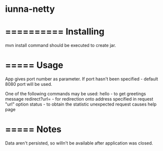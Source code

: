 iunna-netty
===========

==========
Installing
==========

mvn install command should be executed to create jar.

=====
Usage
=====
App gives port number as parameter. If port hasn't been specified - default 8080 port will be used.

One of the following commands may be used:
	hello - to get greetings message
	redirect?url=<url> - for redirection onto address specified in request "url" option
	status - to obtain the statistic
	unexpected request causes help page
	
=====
Notes
=====
Data aren't persisted, so willn't be available after application was closed.
